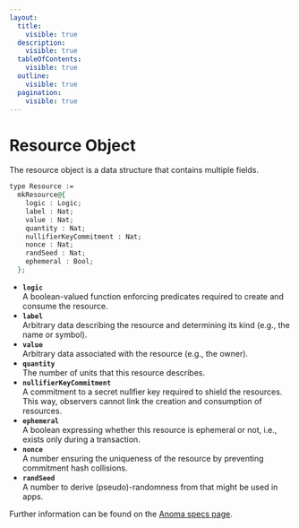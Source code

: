 ```yaml
---
layout:
  title:
    visible: true
  description:
    visible: true
  tableOfContents:
    visible: true
  outline:
    visible: true
  pagination:
    visible: true
---
```


# Resource Object

The resource object is a data structure that contains multiple fields.

```agda
type Resource :=
  mkResource@{
    logic : Logic;
    label : Nat;
    value : Nat;
    quantity : Nat;
    nullifierKeyCommitment : Nat;
    nonce : Nat;
    randSeed : Nat;
    ephemeral : Bool;
  };
```

* **`logic`**\
  A boolean-valued function enforcing predicates required to create and consume the resource.
* **`label`**\
  Arbitrary data describing the resource and determining its kind (e.g., the name or symbol).
* **`value`**\
  Arbitrary data associated with the resource (e.g., the owner).
* **`quantity`**\
  The number of units that this resource describes.
* **`nullifierKeyCommitment`**\
  A commitment to a secret nullfier key required to shield the resources. This way, observers cannot link the creation and consumption of resources.
* **`ephemeral`**\
  A boolean expressing whether this resource is ephemeral or not, i.e., exists only during a transaction.
* **`nonce`**\
  A number ensuring the uniqueness of the resource by preventing commitment hash collisions.
* **`randSeed`**\
  A number to derive (pseudo)-randomness from that might be used in apps.

Further information can be found on the [Anoma specs page](https://specs.anoma.net/latest/arch/system/state/resource_machine/index.html).
